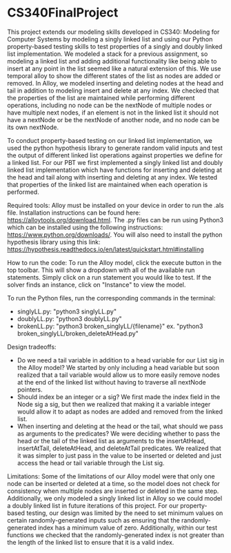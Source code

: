 # CS340FinalProject

This project extends our modeling skills developed in CS340: Modeling for Computer Systems by modeling a singly linked list and using our Python property-based testing skills to test properties of a singly and doubly linked list implementation. We modeled a stack for a previous assignment, so modeling a linked list and adding additional functionality like being able to insert at any point in the list seemed like a natural extension of this. We use temporal alloy to show the different states of the list as nodes are added or removed. In Alloy, we modeled inserting and deleting nodes at the head and tail in addition to modeling insert and delete at any index. We checked that the properties of the list are maintained while performing different operations, including no node can be the nextNode of multiple nodes or have multiple next nodes, if an element is not in the linked list it should not have a nextNode or be the nextNode of another node, and no node can be its own nextNode. 

To conduct property-based testing on our linked list implementation, we used the python hypothesis library to generate random valid inputs and test the output of different linked list operations against properties we define for a linked list. For our PBT we first implemented a singly linked list and doubly linked list implementation which have functions for inserting and deleting at the head and tail along with inserting and deleting at any index. We tested that properties of the linked list are maintained when each operation is performed. 


Required tools: 
Alloy must be installed on your device in order to run the .als file. Installation instructions can be found here: https://alloytools.org/download.html. The .py files can be run using Python3 which can be installed using the following instructions: https://www.python.org/downloads/. You will also need to install the python hypothesis library using this link: https://hypothesis.readthedocs.io/en/latest/quickstart.html#installing

How to run the code:
To run the Alloy model, click the execute button in the top toolbar. This will show a dropdown with all of the available run statements. Simply click on a run statement you would like to test. If the solver finds an instance, click on "Instance" to view the model. 

To run the Python files, run the corresponding commands in the terminal: 
- singlyLL.py: "python3 singlyLL.py"
- doublyLL.py: "python3 doublyLL.py"
- brokenLL.py: "python3 broken_singlyLL/{filename}"
  ex. "python3 broken_singlyLL/broken_deleteAtHead.py"

Design tradeoffs:
- Do we need a tail variable in addition to a head variable for our List sig in the Alloy model?
  We started by only including a head variable but soon realized that a tail variable would allow us to more easily remove nodes at the end of the linked list without   having to traverse all nextNode pointers.
- Should index be an integer or a sig?
  We first made the index field in the Node sig a sig, but then we realized that making it a variable integer would allow it to adapt as nodes are added and removed from the linked list. 
- When inserting and deleting at the head or the tail, what should we pass as arguments to the predicates?
  We were deciding whether to pass the head or the tail of the linked list as arguments to the insertAtHead, insertAtTail, deleteAtHead, and deleteAtTail predicates. We realized that it was simpler to just pass in the value to be inserted or deleted and just access the head or tail variable through the List sig.

Limitations:
Some of the limitations of our Alloy model were that only one node can be inserted or deleted at a time, so the model does not check for consistency when multiple nodes are inserted or deleted in the same step. Additionally, we only modeled a singly linked list in Alloy so we could model a doubly linked list in future iterations of this project. For our property-based testing, our design was limited by the need to set minimum values on certain randomly-generated inputs such as ensuring that the randomly-generated index has a minimum value of zero. Additionally, within our test functions we checked that the randomly-generated index is not greater than the length of the linked list to ensure that it is a valid index. 
